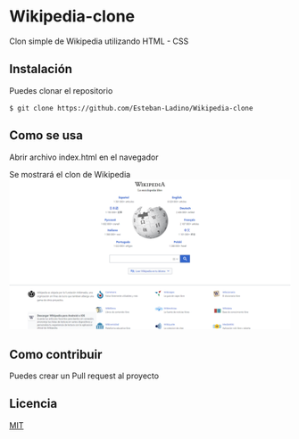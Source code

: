 # Wikipedia-clone
Clon simple de Wikipedia utilizando HTML - CSS

## Instalación

Puedes clonar el repositorio

    $ git clone https://github.com/Esteban-Ladino/Wikipedia-clone

## Como se usa
Abrir archivo index.html en el navegador

Se mostrará el clon de Wikipedia
![Preview](https://github.com/Esteban-Ladino/Wikipedia-clone/blob/master/images/preview.png)

## Como contribuir

Puedes crear un Pull request al proyecto

## Licencia

[MIT](https://github.com/Esteban-Ladino/Wikipedia-clone/blob/master/LICENSE)
